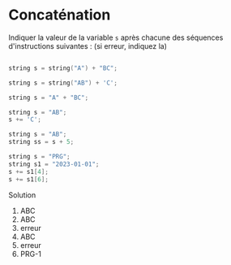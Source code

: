 # Concaténation 

Indiquer la valeur de la variable `s` après chacune des séquences d'instructions suivantes : (si erreur, indiquez la)

~~~cpp

string s = string("A") + "BC";

string s = string("AB") + 'C';

string s = "A" + "BC";

string s = "AB";
s += 'C';

string s = "AB";
string ss = s + 5;

string s = "PRG";
string s1 = "2023-01-01";
s += s1[4]; 
s += s1[6];

~~~










<summary>Solution</summary>

1. ABC
2. ABC
3. erreur
4. ABC
5. erreur
6. PRG-1
